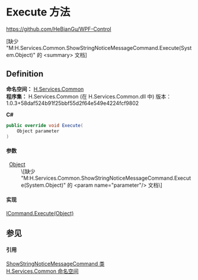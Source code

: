 # Execute 方法
https://github.com/HeBianGu/WPF-Control

\[缺少 "M:H.Services.Common.ShowStringNoticeMessageCommand.Execute(System.Object)" 的 &lt;summary&gt; 文档\]



## Definition
**命名空间：** <a href="b9cdd84f-6623-a51a-f53b-465103ced202">H.Services.Common</a>  
**程序集：** H.Services.Common (在 H.Services.Common.dll 中) 版本：1.0.3+58daf524b91f25bbf55d2f64e549e4224fcf9802

**C#**
``` C#
public override void Execute(
	Object parameter
)
```



#### 参数
<dl><dt>  <a href="https://learn.microsoft.com/dotnet/api/system.object" target="_blank" rel="noopener noreferrer">Object</a></dt><dd>\[缺少 "M:H.Services.Common.ShowStringNoticeMessageCommand.Execute(System.Object)" 的 &lt;param name="parameter"/&gt; 文档\]</dd></dl>

#### 实现
<a href="https://learn.microsoft.com/dotnet/api/system.windows.input.icommand.execute" target="_blank" rel="noopener noreferrer">ICommand.Execute(Object)</a>  


## 参见


#### 引用
<a href="515cb400-e649-75b5-2a8c-b3bb110769f7">ShowStringNoticeMessageCommand 类</a>  
<a href="b9cdd84f-6623-a51a-f53b-465103ced202">H.Services.Common 命名空间</a>  
